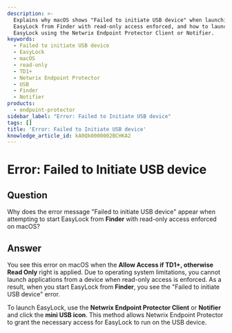 ```yaml
---
description: >-
  Explains why macOS shows "Failed to initiate USB device" when launching
  EasyLock from Finder with read-only access enforced, and how to launch
  EasyLock using the Netwrix Endpoint Protector Client or Notifier.
keywords:
  - Failed to initiate USB device
  - EasyLock
  - macOS
  - read-only
  - TD1+
  - Netwrix Endpoint Protector
  - USB
  - Finder
  - Notifier
products:
  - endpoint-protector
sidebar_label: "Error: Failed to Initiate USB device"
tags: []
title: 'Error: Failed to Initiate USB device'
knowledge_article_id: kA0Qk0000002BCHKA2
---
```


# Error: Failed to Initiate USB device

## Question
Why does the error message "Failed to initiate USB device" appear when attempting to start EasyLock from **Finder** with read-only access enforced on macOS?

## Answer
You see this error on macOS when the **Allow Access if TD1+, otherwise Read Only** right is applied. Due to operating system limitations, you cannot launch applications from a device when read-only access is enforced. As a result, when you start EasyLock from **Finder**, you see the "Failed to initiate USB device" error.

To launch EasyLock, use the **Netwrix Endpoint Protector Client** or **Notifier** and click the **mini USB icon**. This method allows Netwrix Endpoint Protector to grant the necessary access for EasyLock to run on the USB device.
